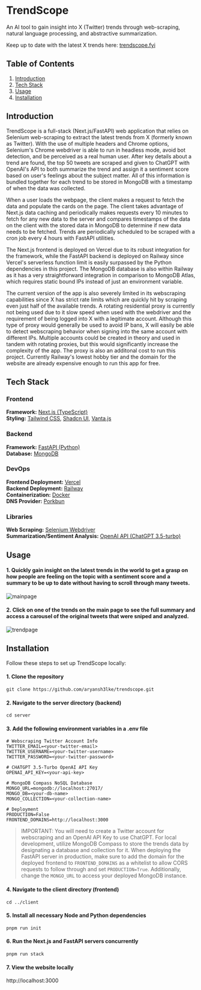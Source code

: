 # TrendScope

An AI tool to gain insight into X (Twitter) trends through web-scraping, natural language processing, and abstractive summarization.

Keep up to date with the latest X trends here: [trendscope.fyi](https://trendscope.fyi)

## Table of Contents

1. [Introduction](#introduction)
2. [Tech Stack](#tech-stack)
3. [Usage](#usage)
4. [Installation](#installation)

## Introduction

TrendScope is a full-stack (Next.js/FastAPI) web application that relies on Selenium web-scraping to extract the latest trends from X (formerly known as Twitter). With the use of multiple headers and Chrome options, Selenium's Chrome webdriver is able to run in headless mode, avoid bot detection, and be perceived as a real human user. After key details about a trend are found, the top 50 tweets are scraped and given to ChatGPT with OpenAI's API to both summarize the trend and assign it a sentiment score based on user's feelings about the subject matter. All of this information is bundled together for each trend to be stored in MongoDB with a timestamp of when the data was collected.

When a user loads the webpage, the client makes a request to fetch the data and populate the cards on the page. The client takes advantage of Next.js data caching and periodically makes requests every 10 minutes to fetch for any new data to the server and compares timestamps of the data on the client with the stored data in MongoDB to determine if new data needs to be fetched. Trends are periodically scheduled to be scraped with a cron job every 4 hours with FastAPI utilities.

The Next.js frontend is deployed on Vercel due to its robust integration for the framework, while the FastAPI backend is deployed on Railway since Vercel's serverless function limit is easily surpassed by the Python dependencies in this project. The MongoDB database is also within Railway as it has a very straightforward integration in comparison to MongoDB Atlas, which requires static bound IPs instead of just an environment variable.

The current version of the app is also severely limited in its webscraping capabilities since X has strict rate limits which are quickly hit by scraping even just half of the available trends. A rotating residential proxy is currently not being used due to it slow speed when used with the webdriver and the requirement of being logged into X with a legitimate account. Although this type of proxy would generally be used to avoid IP bans, X will easily be able to detect webscraping behavior when signing into the same account with different IPs. Multiple accounts could be created in theory and used in tandem with rotating proxies, but this would significantly increase the complexity of the app. The proxy is also an additonal cost to run this project. Currently Railway's lowest hobby tier and the domain for the website are already expensive enough to run this app for free.

## Tech Stack

### Frontend

<b>Framework:</b> [Next.js (TypeScript)](https://nextjs.org)\
<b>Styling:</b> [Tailwind CSS](https://tailwindcss.com), [Shadcn UI](https://ui.shadcn.com), [Vanta.js](https://www.vantajs.com)

### Backend

<b>Framework:</b> [FastAPI (Python)](https://fastapi.tiangolo.com)\
<b>Database:</b> [MongoDB](https://www.mongodb.com)

### DevOps

<b>Frontend Deployment:</b> [Vercel](https://vercel.com)\
<b>Backend Deployment:</b> [Railway](https://railway.com)\
<b>Containerization:</b> [Docker](https://www.docker.com)\
<b>DNS Provider:</b> [Porkbun](https://porkbun.com)

### Libraries

<b>Web Scraping:</b> [Selenium Webdriver](https://www.selenium.dev/documentation/webdriver)\
<b>Summarization/Sentiment Analysis:</b> [OpenAI API (ChatGPT 3.5-turbo)](https://github.com/openai/openai-python)

## Usage

#### 1. Quickly gain insight on the latest trends in the world to get a grasp on how people are feeling on the topic with a sentiment score and a summary to be up to date without having to scroll through many tweets.

![mainpage](https://github.com/user-attachments/assets/50e9af69-273f-4a43-a446-4c11a70922dd)

#### 2. Click on one of the trends on the main page to see the full summary and access a carousel of the original tweets that were sniped and analyzed.

![trendpage](https://github.com/user-attachments/assets/0c8e4f6b-5aee-4170-bbe6-5a2ece1acb67)

## Installation

Follow these steps to set up TrendScope locally:

#### 1. Clone the repository

`git clone https://github.com/aryansh3lke/trendscope.git`

#### 2. Navigate to the server directory (backend)

`cd server`

#### 3. Add the following environment variables in a .env file

```
# Webscraping Twitter Account Info
TWITTER_EMAIL=<your-twitter-email>
TWITTER_USERNAME=<your-twitter-username>
TWITTER_PASSWORD=<your-twitter-password>

# CHATGPT 3.5-Turbo OpenAI API Key
OPENAI_API_KEY=<your-api-key>

# MongoDB Compass NoSQL Database
MONGO_URL=mongodb://localhost:27017/
MONGO_DB=<your-db-name>
MONGO_COLLECTION=<your-collection-name>

# Deployment
PRODUCTION=False
FRONTEND_DOMAINS=http://localhost:3000
```

> IMPORTANT: You will need to create a Twitter account for webscraping and an OpenAI API Key to use ChatGPT. For local development, utilize MongoDB Compass to store the trends data by designating a database and collection for it. When deploying the FastAPI server in production, make sure to add the domain for the deployed frontend to `FRONTEND_DOMAINS` as a whitelist to allow CORS requests to follow through and set `PRODUCTION=True`. Additionally, change the `MONGO_URL` to access your deployed MongoDB instance.

#### 4. Navigate to the client directory (frontend)

`cd ../client`

#### 5. Install all necessary Node and Python dependencies

`pnpm run init`

#### 6. Run the Next.js and FastAPI servers concurrently

`pnpm run stack`

#### 7. View the website locally

http://localhost:3000
